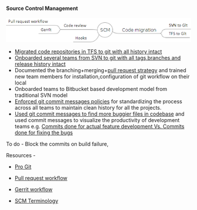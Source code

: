 #### Source Control Management
![](/images/SCM.png?raw=true)
- [Migrated code repositories in TFS to git with all history intact](http://darshandeshmukh.blogspot.in/2016/09/migrating-code-base-from-tfs-to-git.html)
- [Onboarded several teams from SVN to git with all tags,branches and release history intact](https://git-scm.com/book/en/v2/Git-and-Other-Systems-Migrating-to-Git) 
- Documented the branching+merging+[pull request strategy](https://www.atlassian.com/git/tutorials/making-a-pull-request) and trained new team members for installation,configuration of git workflow on their local  
- Onboarded teams to Bitbucket based development model from traditional SVN model
- [Enforced git commit messages policies](https://git-scm.com/book/en/v2/Customizing-Git-An-Example-Git-Enforced-Policy) for standardizing the process across all teams to maintain clean history for all the projects.
- [Used git commit messages to find more buggier files in codebase](https://www.linkedin.com/pulse/predicting-bugs-your-code-darshan-deshmukh) and used commit messages to visualize the productivity of development teams e.g. [Commits done for actual feature development Vs. Commits done for fixing the bugs](http://darshandeshmukh.blogspot.in/2017/02/finding-percentage-distribution-for.html)

To do - Block the commits on build failure, 


Resources - 
- [Pro Git](https://www.google.co.in/url?sa=t&rct=j&q=&esrc=s&source=web&cd=1&cad=rja&uact=8&ved=0ahUKEwiA6euH2brTAhVJOI8KHVI8AQkQFggkMAA&url=https%3A%2F%2Fgit-scm.com%2Fbook&usg=AFQjCNGU4DTKIIYo6sTRgkq-xIvS9uVliw&sig2=SyYZgNq6DVF4ODbDaIxkIQ)

- [Pull request workflow](https://www.atlassian.com/git/tutorials/making-a-pull-request)

- [Gerrit workflow](https://docs.openstack.org/infra/manual/developers.html)

- [SCM Terminology](http://www.altium.com/documentation/17.1/display/ADES/((Glossary))_AD)

